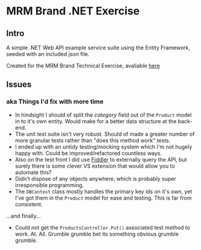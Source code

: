 MRM Brand .NET Exercise
======

Intro
------
A simple .NET Web API example service suite using the Entity Framework, seeded with an included json file.

Created for the MRM Brand Technical Exercise, avaliable [here](https://github.com/MRMBRAND/MRMDotNetTest)


Issues
------
### aka Things I'd fix with more time ###
 
 * In hindsight I should of split the _category_ field out of the `Product` model in to it's own entity. Would make for a better data structure at the back-end.
 * The unit test suite isn't very robust. Should of made a greater number of more granular tests rather than "does this method work" tests.
 * I ended up with an untidy testing/mocking system which I'm not hugely happy with. Could be improved/refactored countless ways.
 * Also on the test front I did use [Fiddler](https://www.telerik.com/fiddler) to externally query the API, but surely there is some clever VS extension that would allow you to automate this?
 * Didn't dispose of any objects anywhere, which is probably super irresponsible programming.
 * The `DBContext` class mostly handles the primary key ids on it's own, yet I've got them in the `Product` model for ease and testing. This is far from consistent.
 
 ...and finally...
 
 * Could not get the `ProductsController.Put()` associated test method to work. At. All. Grumble grumble bet its something obvious grumble grumble.
